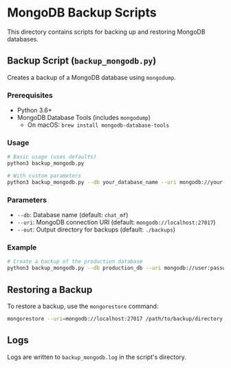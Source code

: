 # MongoDB Backup Scripts

This directory contains scripts for backing up and restoring MongoDB databases.

## Backup Script (`backup_mongodb.py`)

Creates a backup of a MongoDB database using `mongodump`.

### Prerequisites

- Python 3.6+
- MongoDB Database Tools (includes `mongodump`)
  - On macOS: `brew install mongodb-database-tools`

### Usage

```bash
# Basic usage (uses defaults)
python3 backup_mongodb.py

# With custom parameters
python3 backup_mongodb.py --db your_database_name --uri mongodb://your-connection-string --out /path/to/backups
```

### Parameters

- `--db`: Database name (default: `chat_mf`)
- `--uri`: MongoDB connection URI (default: `mongodb://localhost:27017`)
- `--out`: Output directory for backups (default: `./backups`)

### Example

```bash
# Create a backup of the production database
python3 backup_mongodb.py --db production_db --uri mongodb://user:password@production-db:27017 --out /backups/mongodb
```

## Restoring a Backup

To restore a backup, use the `mongorestore` command:

```bash
mongorestore --uri=mongodb://localhost:27017 /path/to/backup/directory
```

## Logs

Logs are written to `backup_mongodb.log` in the script's directory.
